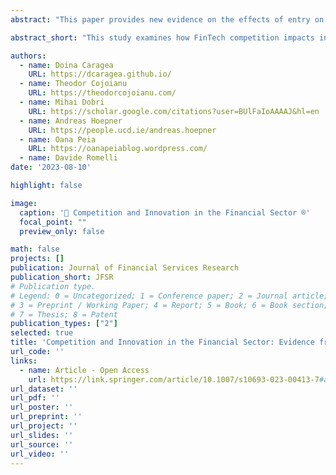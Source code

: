 ```yaml
---
abstract: "This paper provides new evidence on the effects of entry on incumbents’ incentives to innovate by examining the rise of FinTech innovations over the period 2000-2016. We employ machine learning algorithms to classify a large sample of patent applications into five types of FinTech innovations. We then show that greater competition from innovators outside the financial sector increases the probability that incumbent financial firms will innovate. Our identification strategy exploits the variation over time in the share of FinTech patent applications by non-financial start-ups relative to incumbent financial firms, as a proxy for competitive pressures from outside the financial industry. We also find that this increased competition results in a higher number of FinTech patent applications by financial incumbents relative to non-financial ones, especially when the FinTech innovations are more important, as proxied by the number of their future patent citations."

abstract_short: "This study examines how FinTech competition impacts innovation by incumbent financial firms from 2000-2016. Increased competition from non-financial innovators leads to more FinTech patent applications by incumbents, especially for high-impact innovations."

authors:
  - name: Doina Caragea
    URL: https://dcaragea.github.io/
  - name: Theodor Cojoianu
    URL: https://theodorcojoianu.com/
  - name: Mihai Dobri
    URL: https://scholar.google.com/citations?user=BUlFaIoAAAAJ&hl=en
  - name: Andreas Hoepner
    URL: https://people.ucd.ie/andreas.hoepner
  - name: Oana Peia
    URL: https://oanapeiablog.wordpress.com/
  - name: Davide Romelli
date: '2023-08-10'

highlight: false

image:
  caption: '🔬 Competition and Innovation in the Financial Sector ®️'
  focal_point: ""
  preview_only: false

math: false
projects: []
publication: Journal of Financial Services Research
publication_short: JFSR
# Publication type.
# Legend: 0 = Uncategorized; 1 = Conference paper; 2 = Journal article;
# 3 = Preprint / Working Paper; 4 = Report; 5 = Book; 6 = Book section;
# 7 = Thesis; 8 = Patent
publication_types: ["2"]
selected: true
title: 'Competition and Innovation in the Financial Sector: Evidence from the Rise of FinTech Start-ups'
url_code: ''
links:
  - name: Article - Open Access
    url: https://link.springer.com/article/10.1007/s10693-023-00413-7#article-info
url_dataset: ''
url_pdf: ''
url_poster: ''
url_preprint: ''
url_project: ''
url_slides: ''
url_source: ''
url_video: ''
---
```

